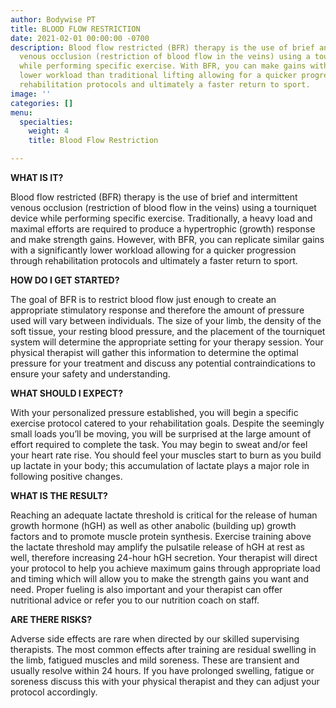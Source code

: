 ```yaml
---
author: Bodywise PT
title: BLOOD FLOW RESTRICTION
date: 2021-02-01 00:00:00 -0700
description: Blood flow restricted (BFR) therapy is the use of brief and intermittent
  venous occlusion (restriction of blood flow in the veins) using a tourniquet device
  while performing specific exercise. With BFR, you can make gains with a significantly
  lower workload than traditional lifting allowing for a quicker progression through
  rehabilitation protocols and ultimately a faster return to sport.
image: ''
categories: []
menu:
  specialties:
    weight: 4
    title: Blood Flow Restriction

---
```

**WHAT IS IT?**

Blood flow restricted (BFR) therapy is the use of brief and intermittent venous occlusion (restriction of blood flow in the veins) using a tourniquet device while performing specific exercise. Traditionally, a heavy load and maximal efforts are required to produce a hypertrophic (growth) response and make strength gains. However, with BFR, you can replicate similar gains with a significantly lower workload allowing for a quicker progression through rehabilitation protocols and ultimately a faster return to sport.

**HOW DO I GET STARTED?**

The goal of BFR is to restrict blood flow just enough to create an appropriate stimulatory response and therefore the amount of pressure used will vary between individuals. The size of your limb, the density of the soft tissue, your resting blood pressure, and the placement of the tourniquet system will determine the appropriate setting for your therapy session. Your physical therapist will gather this information to determine the optimal pressure for your treatment and discuss any potential contraindications to ensure your safety and understanding.

**WHAT SHOULD I EXPECT?**

With your personalized pressure established, you will begin a specific exercise protocol catered to your rehabilitation goals. Despite the seemingly small loads you’ll be moving, you will be surprised at the large amount of effort required to complete the task. You may begin to sweat and/or feel your heart rate rise. You should feel your muscles start to burn as you build up lactate in your body; this accumulation of lactate plays a major role in following positive changes.

**WHAT IS THE RESULT?**

Reaching an adequate lactate threshold is critical for the release of human growth hormone (hGH) as well as other anabolic (building up) growth factors and to promote muscle protein synthesis. Exercise training above the lactate threshold may amplify the pulsatile release of hGH at rest as well, therefore increasing 24-hour hGH secretion. Your therapist will direct your protocol to help you achieve maximum gains through appropriate load and timing which will allow you to make the strength gains you want and need. Proper fueling is also important and your therapist can offer nutritional advice or refer you to our nutrition coach on staff.

**ARE THERE RISKS?**

Adverse side effects are rare when directed by our skilled supervising therapists. The most common effects after training are residual swelling in the limb, fatigued muscles and mild soreness. These are transient and usually resolve within 24 hours. If you have prolonged swelling, fatigue or soreness discuss this with your physical therapist and they can adjust your protocol accordingly.